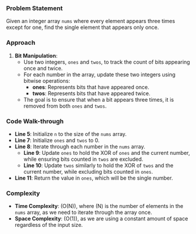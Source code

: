 ### Problem Statement
Given an integer array `nums` where every element appears three times except for one, find the single element that appears only once.

### Approach
1. **Bit Manipulation**:
   - Use two integers, `ones` and `twos`, to track the count of bits appearing once and twice.
   - For each number in the array, update these two integers using bitwise operations:
     - **ones**: Represents bits that have appeared once.
     - **twos**: Represents bits that have appeared twice.
   - The goal is to ensure that when a bit appears three times, it is removed from both `ones` and `twos`.

### Code Walk-through
- **Line 5**: Initialize `n` to the size of the `nums` array.
- **Line 7**: Initialize `ones` and `twos` to 0.
- **Line 8**: Iterate through each number in the `nums` array.
  - **Line 9**: Update `ones` to hold the XOR of `ones` and the current number, while ensuring bits counted in `twos` are excluded.
  - **Line 10**: Update `twos` similarly to hold the XOR of `twos` and the current number, while excluding bits counted in `ones`.
- **Line 11**: Return the value in `ones`, which will be the single number.

### Complexity
- **Time Complexity**: \(O(N)\), where \(N\) is the number of elements in the `nums` array, as we need to iterate through the array once.
- **Space Complexity**: \(O(1)\), as we are using a constant amount of space regardless of the input size.
